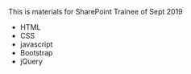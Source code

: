 This is materials for SharePoint Trainee of Sept 2019

- HTML
- CSS
- javascript
- Bootstrap
- jQuery
